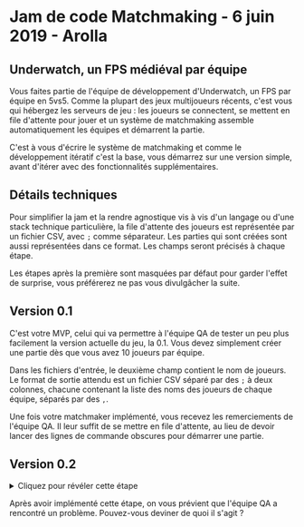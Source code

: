 # Jam de code Matchmaking - 6 juin 2019 - Arolla

## Underwatch, un FPS médiéval par équipe

Vous faites partie de l'équipe de développement d'Underwatch, un FPS par équipe en 5vs5. Comme la plupart des jeux multijoueurs récents, c'est vous qui hébergez les serveurs de jeu : les joueurs se connectent, se mettent en file d'attente pour jouer et un système de matchmaking assemble automatiquement les équipes et démarrent la partie.

C'est à vous d'écrire le système de matchmaking et comme le développement itératif c'est la base, vous démarrez sur une version simple, avant d'itérer avec des fonctionnalités supplémentaires.

## Détails techniques

Pour simplifier la jam et la rendre agnostique vis à vis d'un langage ou d'une stack technique particulière, la file d'attente des joueurs est représentée par un fichier CSV, avec `;` comme séparateur. Les parties qui sont créées sont aussi représentées dans ce format. Les champs seront précisés à chaque étape.

Les étapes après la première sont masquées par défaut pour garder l'effet de surprise, vous préférerez ne pas vous divulgâcher la suite.

## Version 0.1

C'est votre MVP, celui qui va permettre à l'équipe QA de tester un peu plus facilement la version actuelle du jeu, la 0.1. Vous devez simplement créer une partie dès que vous avez 10 joueurs par équipe.

Dans les fichiers d'entrée, le deuxième champ contient le nom de joueurs. Le format de sortie attendu est un fichier CSV séparé par des `;` à deux colonnes, chacune contenant la liste des noms des joueurs de chaque équipe, séparés par des `,`.

Une fois votre matchmaker implémenté, vous recevez les remerciements de l'équipe QA. Il leur suffit de se mettre en file d'attente, au lieu de devoir lancer des lignes de commande obscures pour démarrer une partie.

## Version 0.2

<details><summary>Cliquez pour révéler cette étape</summary><p>
Pour cette version, les développeurs vous annoncent fièrement qu'ils ont implémenté les classes. Les joueurs peuvent être tanks (`T`), soigneurs (`H`) ou dégâts (`D`). Pour des raisons d'équilibre, chaque équipe doit comporter 1 tank, 1 soigneur et 3 dégâts.
  
Votre matchmaking doit désormais prendre cette caractéristique en compte.

La classe est désignée par sa lettre dans le troisième champ du fichier d'entrée.
</p></details>

Après avoir implémenté cette étape, on vous prévient que l'équipe QA a rencontré un problème. Pouvez-vous deviner de quoi il s'agit ?
